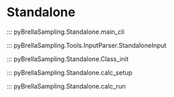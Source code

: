 # Standalone

::: pyBrellaSampling.Standalone.main_cli

::: pyBrellaSampling.Tools.InputParser.StandaloneInput

::: pyBrellaSampling.Standalone.Class_init

::: pyBrellaSampling.Standalone.calc_setup

::: pyBrellaSampling.Standalone.calc_run